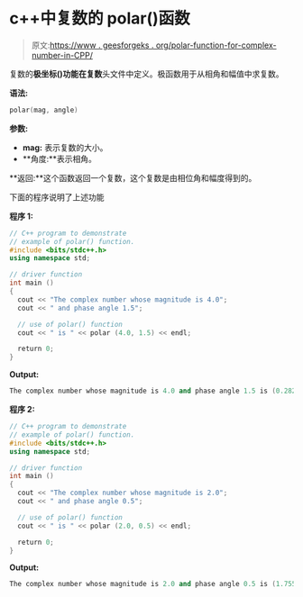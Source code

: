 # c++中复数的 polar()函数

> 原文:[https://www . geesforgeks . org/polar-function-for-complex-number-in-CPP/](https://www.geeksforgeeks.org/polar-function-for-complex-number-in-cpp/)

复数的**极坐标()**功能在**复数**头文件中定义。极函数用于从相角和幅值中求复数。

**语法:**

```cpp
polar(mag, angle)

```

**参数:**

*   **mag:** 表示复数的大小。
*   **角度:**表示相角。

**返回:**这个函数返回一个复数，这个复数是由相位角和幅度得到的。

下面的程序说明了上述功能

**程序 1:**

```cpp
// C++ program to demonstrate
// example of polar() function.
#include <bits/stdc++.h>
using namespace std;

// driver function
int main ()
{
  cout << "The complex number whose magnitude is 4.0";
  cout << " and phase angle 1.5";

  // use of polar() function
  cout << " is " << polar (4.0, 1.5) << endl;

  return 0;
}
```

**Output:**

```cpp
The complex number whose magnitude is 4.0 and phase angle 1.5 is (0.282949,3.98998)

```

**程序 2:**

```cpp
// C++ program to demonstrate
// example of polar() function.
#include <bits/stdc++.h>
using namespace std;

// driver function
int main ()
{
  cout << "The complex number whose magnitude is 2.0";
  cout << " and phase angle 0.5";

  // use of polar() function
  cout << " is " << polar (2.0, 0.5) << endl;

  return 0;
}
```

**Output:**

```cpp
The complex number whose magnitude is 2.0 and phase angle 0.5 is (1.75517,0.958851)

```